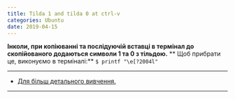 ```yaml
---
title: Tilda 1 and tilda 0 at ctrl-v
categories: Ubuntu
date: 2019-04-15
---
```


**Інколи, при копіюванні та послідуючій вставці в термінал до скопійованого додаються символи 1 та 0 з тільдою.**
** Щоб прибрати це, виконуємо в терміналі:**
`$ printf "\e[?2004l"`

-----

* <a href="http://bit.ly/2BpM5uc" target="_blank" rel="noopener">Для більш детального вивчення.</a>

-----